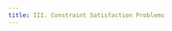 ```yaml
---
title: III. Constraint Satisfaction Problems
---
```

<!-- Feb 29
: Factor graphs, assignment weights
  : 

Mar 5
: Backtracking search, heuristics, arc consistency, AC-3
  : 
:  -->

